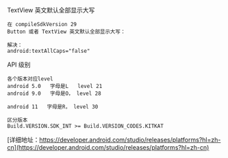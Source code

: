 
TextView 英文默认全部显示大写
```
在 compileSdkVersion 29
Button 或者 TextView 英文默认全部显示大写：

解决：
android:textAllCaps="false"

```
API 级别
```
各个版本对应level
android 5.0   字母是L   level 21
android 9.0   字母是O， level 28

android 11   字母是R， level 30

区分版本
Build.VERSION.SDK_INT >= Build.VERSION_CODES.KITKAT

```
[详细地址：https://developer.android.com/studio/releases/platforms?hl=zh-cn](https://developer.android.com/studio/releases/platforms?hl=zh-cn)